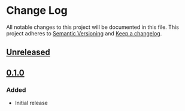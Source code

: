 # Change Log
All notable changes to this project will be documented in this file.
This project adheres to [Semantic Versioning](http://semver.org/) and [Keep a changelog](https://github.com/olivierlacan/keep-a-changelog).

## [Unreleased](https://github.com/blalop/bbva2pandas/tree/develop)

## [0.1.0](https://github.com/idealista/bbva2pandas/tree/0.1.0)
### Added
- Initial release
